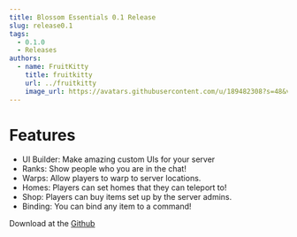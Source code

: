 ```yaml
---
title: Blossom Essentials 0.1 Release
slug: release0.1
tags:
  - 0.1.0
  - Releases
authors:
  - name: FruitKitty
    title: fruitkitty
    url: ../fruitkitty
    image_url: https://avatars.githubusercontent.com/u/189482308?s=48&v=4
---
```




# Features

* UI Builder: Make amazing custom UIs for your server
* Ranks: Show people who you are in the chat!
* Warps: Allow players to warp to server locations.
* Homes: Players can set homes that they can teleport to!
* Shop: Players can buy items set up by the server admins.
* Binding: You can bind any item to a command!



Download at the [Github](https://github.com/BlossomUtils/BlossomEssentials/releases/tag/0.1)
